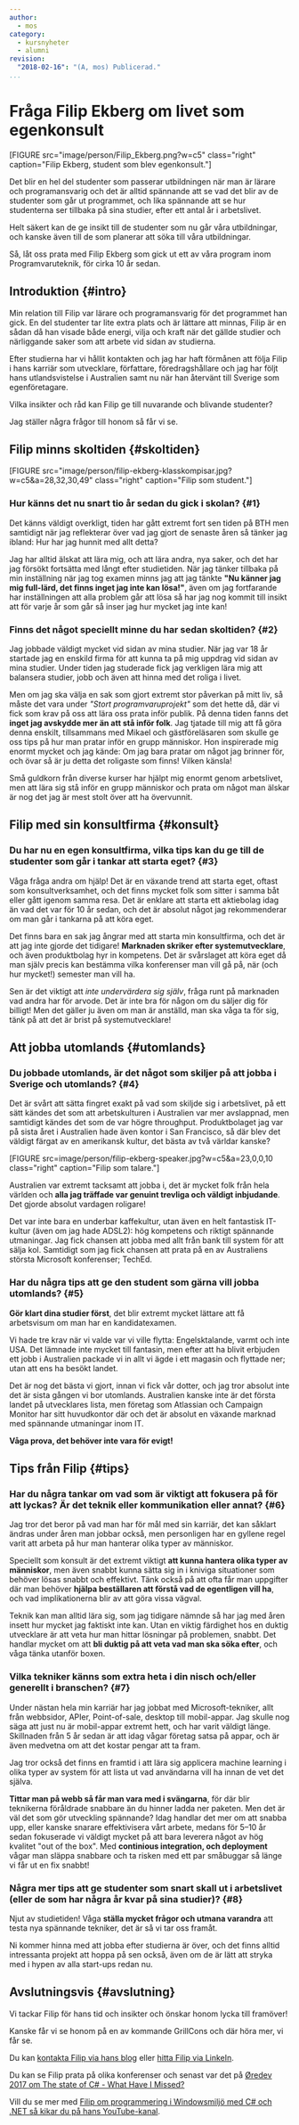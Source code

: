 ```yaml
---
author:
  - mos
category:
  - kursnyheter
  - alumni
revision:
  "2018-02-16": "(A, mos) Publicerad."
...
```

Fråga Filip Ekberg om livet som egenkonsult
==================================

[FIGURE src="image/person/Filip_Ekberg.png?w=c5" class="right" caption="Filip Ekberg, student som blev egenkonsult."]

Det blir en hel del studenter som passerar utbildningen när man är lärare och programansvarig och det är alltid spännande att se vad det blir av de studenter som går ut programmet, och lika spännande att se hur studenterna ser tillbaka på sina studier, efter ett antal år i arbetslivet.

Helt säkert kan de ge insikt till de studenter som nu går våra utbildningar, och kanske även till de som planerar att söka till våra utbildningar.

Så, låt oss prata med Filip Ekberg som gick ut ett av våra program inom Programvaruteknik, för cirka 10 år sedan.

<!--more-->



Introduktion {#intro}
-----------------------------------

Min relation till Filip var lärare och programansvarig för det programmet han gick. En del studenter tar lite extra plats och är lättare att minnas, Filip är en sådan då han visade både energi, vilja och kraft när det gällde studier och närliggande saker som att arbete vid sidan av studierna.

Efter studierna har vi hållit kontakten och jag har haft förmånen att följa Filip i hans karriär som utvecklare, författare, föredragshållare och jag har följt hans utlandsvistelse i Australien samt nu när han återvänt till Sverige som egenföretagare.

Vilka insikter och råd kan Filip ge till nuvarande och blivande studenter?

Jag ställer några frågor till honom så får vi se.



Filip minns skoltiden {#skoltiden}
-----------------------------------



[FIGURE src="image/person/filip-ekberg-klasskompisar.jpg?w=c5&a=28,32,30,49" class="right" caption="Filip som student."]

### Hur känns det nu snart tio år sedan du gick i skolan? {#1}

Det känns väldigt overkligt, tiden har gått extremt fort sen tiden på BTH men samtidigt när jag reflekterar över vad jag gjort de senaste åren så tänker jag ibland: Hur har jag hunnit med allt detta?
 
Jag har alltid älskat att lära mig, och att lära andra, nya saker, och det har jag försökt fortsätta med långt efter studietiden. När jag tänker tillbaka på min inställning när jag tog examen minns jag att jag tänkte **"Nu känner jag mig full-lärd, det finns inget jag inte kan lösa!"**, även om jag fortfarande har inställningen att alla problem går att lösa så har jag nog kommit till insikt att för varje år som går så inser jag hur mycket jag inte kan!



### Finns det något speciellt minne du har sedan skoltiden? {#2}

Jag jobbade väldigt mycket vid sidan av mina studier. När jag var 18 år startade jag en enskild firma för att kunna ta på mig uppdrag vid sidan av mina studier. Under tiden jag studerade fick jag verkligen lära mig att balansera studier, jobb och även att hinna med det roliga i livet.
 
Men om jag ska välja en sak som gjort extremt stor påverkan på mitt liv, så måste det vara under _"Stort programvaruprojekt"_ som det hette då, där vi fick som krav på oss att lära oss prata inför publik. På denna tiden fanns det **inget jag avskydde mer än att stå inför folk**. Jag tjatade till mig att få göra denna enskilt, tillsammans med Mikael och gästföreläsaren som skulle ge oss tips på hur man pratar inför en grupp människor. Hon inspirerade mig enormt mycket och jag kände: Om jag bara pratar om något jag brinner för, och övar så är ju detta det roligaste som finns! Vilken känsla!
 
Små guldkorn från diverse kurser har hjälpt mig enormt genom arbetslivet, men att lära sig stå inför en grupp människor och prata om något man älskar är nog det jag är mest stolt över att ha övervunnit.



Filip med sin konsultfirma {#konsult}
-----------------------------------

### Du har nu en egen konsultfirma, vilka tips kan du ge till de studenter som går i tankar att starta eget? {#3}

Våga fråga andra om hjälp! Det är en växande trend att starta eget, oftast som konsultverksamhet, och det finns mycket folk som sitter i samma båt eller gått igenom samma resa. Det är enklare att starta ett aktiebolag idag än vad det var för 10 år sedan, och det är absolut något jag rekommenderar om man går i tankarna på att köra eget.
 
Det finns bara en sak jag ångrar med att starta min konsultfirma, och det är att jag inte gjorde det tidigare! **Marknaden skriker efter systemutvecklare**, och även produktbolag hyr in kompetens. Det är svårslaget att köra eget då man själv precis kan bestämma vilka konferenser man vill gå på, när (och hur mycket!) semester man vill ha.
 
Sen är det viktigt att _inte undervärdera sig själv_, fråga runt på marknaden vad andra har för arvode. Det är inte bra för någon om du säljer dig för billigt! Men det gäller ju även om man är anställd, man ska våga ta för sig, tänk på att det är brist på systemutvecklare! 



Att jobba utomlands {#utomlands}
-----------------------------------

### Du jobbade utomlands, är det något som skiljer på att jobba i Sverige och utomlands? {#4}

Det är svårt att sätta fingret exakt på vad som skiljde sig i arbetslivet, på ett sätt kändes det som att arbetskulturen i Australien var mer avslappnad, men samtidigt kändes det som de var högre throughput. Produktbolaget jag var på sista året i Australien hade även kontor i San Francisco, så där blev det väldigt färgat av en amerikansk kultur, det bästa av två världar kanske?
 
[FIGURE src=image/person/filip-ekberg-speaker.jpg?w=c5&a=23,0,0,10 class="right" caption="Filip som talare."]

Australien var extremt tacksamt att jobba i, det är mycket folk från hela världen och **alla jag träffade var genuint trevliga och väldigt inbjudande**. Det gjorde absolut vardagen roligare!
 
Det var inte bara en underbar kaffekultur, utan även en helt fantastisk IT-kultur (även om jag hade ADSL2): hög kompetens och riktigt spännande utmaningar. Jag fick chansen att jobba med allt från bank till system för att sälja kol. Samtidigt som jag fick chansen att prata på en av Australiens största Microsoft konferenser; TechEd.



### Har du några tips att ge den student som gärna vill jobba utomlands? {#5}

**Gör klart dina studier först**, det blir extremt mycket lättare att få arbetsvisum om man har en kandidatexamen.

Vi hade tre krav när vi valde var vi ville flytta: Engelsktalande, varmt och inte USA. Det lämnade inte mycket till fantasin, men efter att ha blivit erbjuden ett jobb i Australien packade vi in allt vi ägde i ett magasin och flyttade ner; utan att ens ha besökt landet.

Det är nog det bästa vi gjort, innan vi fick vår dotter, och jag tror absolut inte det är sista gången vi bor utomlands. Australien kanske inte är det första landet på utvecklares lista, men företag som Atlassian och Campaign Monitor har sitt huvudkontor där och det är absolut en växande marknad med spännande utmaningar inom IT.

**Våga prova, det behöver inte vara för evigt!**



Tips från Filip {#tips}
----------------------------------------

### Har du några tankar om vad som är viktigt att fokusera på för att lyckas? Är det teknik eller kommunikation eller annat? {#6}

Jag tror det beror på vad man har för mål med sin karriär, det kan såklart ändras under åren man jobbar också, men personligen har en gyllene regel varit att arbeta på hur man hanterar olika typer av människor.
 
Speciellt som konsult är det extremt viktigt **att kunna hantera olika typer av människor**, men även snabbt kunna sätta sig in i kniviga situationer som behöver lösas snabbt och effektivt. Tänk också på att ofta får man uppgifter där man behöver **hjälpa beställaren att förstå vad de egentligen vill ha**, och vad implikationerna blir av att göra vissa vägval.
 
Teknik kan man alltid lära sig, som jag tidigare nämnde så har jag med åren insett hur mycket jag faktiskt inte kan. Utan en viktig färdighet hos en duktig utvecklare är att veta hur man hittar lösningar på problemen, snabbt. Det handlar mycket om att **bli duktig på att veta vad man ska söka efter**, och våga tänka utanför boxen.
 


### Vilka tekniker känns som extra heta i din nisch och/eller generellt i branschen? {#7}

Under nästan hela min karriär har jag jobbat med Microsoft-tekniker, allt från webbsidor, APIer, Point-of-sale, desktop till mobil-appar. Jag skulle nog säga att just nu är mobil-appar extremt hett, och har varit väldigt länge. Skillnaden från 5 år sedan är att idag vågar företag satsa på appar, och är även medvetna om att det kostar pengar att ta fram.
 
Jag tror också det finns en framtid i att lära sig applicera machine learning i olika typer av system för att lista ut vad användarna vill ha innan de vet det själva.
 
**Tittar man på webb så får man vara med i svängarna**, för där blir teknikerna föråldrade snabbare än du hinner ladda ner paketen. Men det är väl det som gör utveckling spännande? Idag handlar det mer om att snabba upp, eller kanske snarare effektivisera vårt arbete, medans för 5–10 år sedan fokuserade vi väldigt mycket på att bara leverera något av hög kvalitet "out of the box". Med **continious integration, och deployment** vågar man släppa snabbare och ta risken med ett par småbuggar så länge vi får ut en fix snabbt!
 


### Några mer tips att ge studenter som snart skall ut i arbetslivet (eller de som har några år kvar på sina studier)? {#8}

Njut av studietiden! Våga **ställa mycket frågor och utmana varandra** att testa nya spännande tekniker, det är så vi tar oss framåt.
 
Ni kommer hinna med att jobba efter studierna är över, och det finns alltid intressanta projekt att hoppa på sen också, även om de är lätt att stryka med i hypen av alla start-ups redan nu.



Avslutningsvis {#avslutning}
----------------------------------------

Vi tackar Filip för hans tid och insikter och önskar honom lycka till framöver!

Kanske får vi se honom på en av kommande GrillCons och där höra mer, vi får se.

Du kan [kontakta Filip via hans blog](https://www.filipekberg.se/contact-filip/) eller [hitta Filip via LinkeIn](https://se.linkedin.com/in/filipekberg).

Du kan se Filip prata på olika konferenser och senast var det på [Øredev 2017 om The state of C# - What Have I Missed?](https://www.filipekberg.se/2017/11/21/csharp-what-is-next/)

Vill du se mer med [Filip om programmering i Windowsmiljö med C# och .NET så kikar du på hans YouTube-kanal](https://www.youtube.com/user/frW87).
